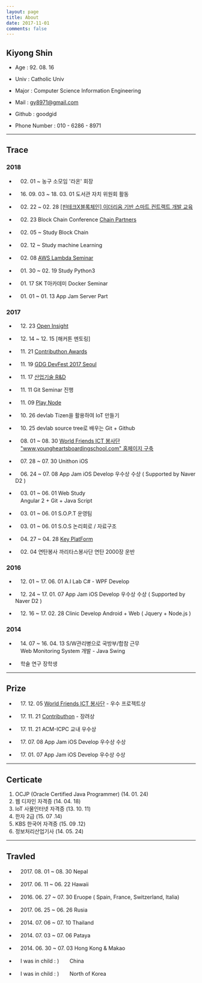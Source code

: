 ```yaml
---
layout: page
title: About 
date: 2017-11-01
comments: false
---
```

    
## Kiyong Shin

* Age : 92. 08. 16

* Univ : Catholic Univ

* Major : Computer Science Information Engineering 

* Mail : gy8971@gmail.com

* Github : goodgid

* Phone Number : 010 - 6286 - 8971

--- 

## Trace

### 2018

* 　02. 01 ~ 농구 소모임 '라온' 회장

* 　16. 09. 03 ~ 18. 03. 01 도서관 자치 위원회 활동

* 　02. 22 ~ 02. 28	[[핀테크X블록체인] 이더리움 기반 스마트 컨트랙트 개발 교육 ](https://goodgid.github.io/Edu-SmartContract/)

* 　02. 23 Block Chain Conference [Chain Partners](https://goodgid.github.io/BlockChain-ChainPartners/)

* 　02. 05 ~ Study Block Chain

* 　02. 12 ~ Study machine Learning

* 　02. 08 [AWS Lambda Seminar](https://goodgid.github.io/AWS-Lambda-Seminar/)

* 　01. 30 ~ 02. 19 Study Python3

* 　01. 17 SK T아카데미 Docker Seminar

* 　01. 01 ~ 01. 13	App Jam Server Part

### 2017

* 　12. 23 [Open Insight](https://goodgid.github.io/Open-Insight/)

* 　12. 14 ~ 12. 15 [해커톤 멘토링]

* 　11. 21 [Contributhon Awards](https://goodgid.github.io/Contributhon/)

* 　11. 19 [GDG DevFest 2017 Seoul](https://devfest17-seoul.firebaseapp.com/)

* 　11. 17 [산업기술 R&D](https://goodgid.github.io/RnD/)

* 　11. 11 Git Seminar 진행

* 　11. 09 [Play Node](https://goodgid.github.io/PlayNode/)

* 　10. 26 devlab Tizen을 활용하여 IoT 만들기

* 　10. 25 devlab source tree로 배우는 Git + Github

* 　08. 01 ~ 08. 30	[World Friends ICT 봉사단](https://goodgid.github.io/ICT-Volunteer/) <br>　["www.youngheartsboardingschool.com" 홈페이지 구축](https://goodgid.github.io/YHBS-Homepage/)

* 　07. 28 ~ 07. 30	Unithon	iOS	

* 　06. 24 ~ 07. 08	App Jam iOS Develop 우수상 수상 ( Supported by Naver D2 )

* 　03. 01 ~ 06. 01	Web Study	<br>　Angular 2 + Git + Java Script	

* 　03. 01 ~ 06. 01	S.O.P.T 운영팀		

* 　03. 01 ~ 06. 01	S.O.S   논리회로 / 자료구조	

* 　04. 27 ~ 04. 28	[Key PlatForm](https://goodgid.github.io/KeyPlatform/)

* 　02. 04 연탄봉사 	까리타스봉사단	 연탄 2000장 운반

### 2016

* 　12. 01 ~  17. 06. 01 A.I Lab 	C# - WPF Develop	

* 　12. 24 ~ 17. 01. 07 App Jam iOS Develop 우수상 수상 ( Supported by Naver D2 )

* 　12. 16 ~ 17. 02. 28 Clinic Develop Android + Web ( Jquery + Node.js )


### 2014 

* 　14. 07 ~ 16. 04. 13 S/W관리병으로 국방부/합참 근무 <br>　Web Monitoring System 개발 - Java Swing

* 　학술 연구 장학생

---

## Prize

* 　17. 12. 05 [World Friends ICT 봉사단](https://goodgid.github.io/ICT-Volunteer/) - 우수 프로젝트상

* 　17. 11. 21 [Contributhon](https://goodgid.github.io/Contributhon/) - 장려상

* 　17. 11. 21 ACM-ICPC 교내 우수상

* 　17. 07. 08 App Jam iOS Develop 우수상 수상

* 　17. 01. 07 App Jam iOS Develop 우수상 수상



---

## Certicate

1. OCJP (Oracle Certified Java Programmer) (14. 01. 24)
2. 웹 디자인 자격증 (14. 04. 18)
3. IoT 사물인터넷 자격증 (13. 10. 11)
4. 한자 2급 (15. 07 .14)
5. KBS 한국어 자격증 (15. 09 .12)
6. 정보처리산업기사 (14. 05. 24)


---

## Travled

* 　2017. 08. 01 ~ 08. 30	Nepal

* 　2017. 06. 11 ~ 06. 22	Hawaii

* 　2016. 06. 27 ~ 07. 30	Eruope ( Spain, France, Switzerland, Italia)

* 　2017. 06. 25 ~ 06. 26	Rusia

* 　2014. 07. 06 ~ 07. 10 Thailand 

* 　2014. 07. 03 ~ 07. 06 Pataya

* 　2014. 06. 30 ~ 07. 03 Hong Kong & Makao

* 　I was in child : )　　China

* 　I was in child : )　　North of Korea


